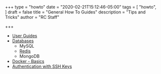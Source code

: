 +++
type = "howto"
date = "2020-02-21T15:12:46-05:00"
tags = [
  "howto",
]
draft = false
title = "General How To Guides"
description = "Tips and Tricks"
author = "RC Staff"

+++

- [User Guides](/userinfo/user-guide)
- [Databases](/userinfo/howtos/general/databases)
  - MySQL
  - [Redis](/userinfo/howtos/general/redis)
  - MongoDB
- [Docker - Basics](/userinfo/howtos/general/docker-basics)
- [Authentication with SSH Keys](/userinfo/howtos/general/sshkeys)
